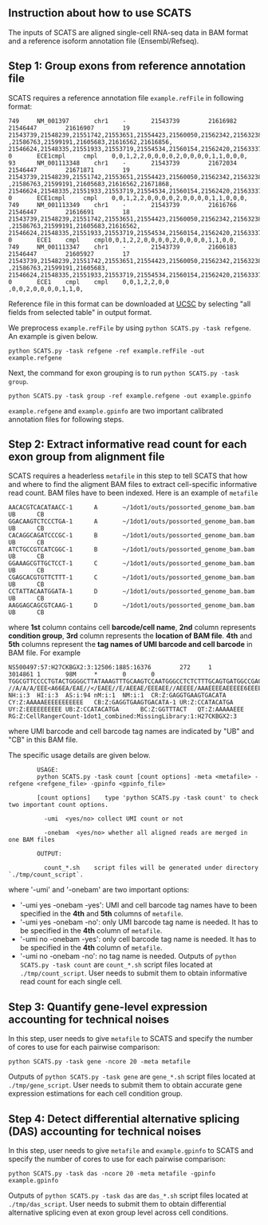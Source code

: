 ## Instruction about how to use SCATS

The inputs of SCATS are aligned single-cell RNA-seq data in BAM format and a reference isoform annotation file (Ensembl/Refseq).

## Step 1: Group exons from reference annotation file
SCATS requires a reference annotation file `example.refFile` in following format:
```
749     NM_001397       chr1    -       21543739        21616982        21546447        21616907        19      21543739,21548239,21551742,21553651,21554423,21560050,21562342,21563238,21564626,21571481,21573713,21582439,21584017,21585185
,21586763,21599191,21605683,21616562,21616856,  21546624,21548335,21551933,21553719,21554534,21560154,21562420,21563337,21564737,21571596,21573856,21582631,21584083,21585332,21586885,21599404,21605825,21616649,21616982,     0       ECE1cmpl     cmpl    0,0,1,2,2,0,0,0,0,2,0,0,0,0,1,1,0,0,0,
93      NM_001113348    chr1    -       21543739        21672034        21546447        21671871        19      21543739,21548239,21551742,21553651,21554423,21560050,21562342,21563238,21564626,21571481,21573713,21582439,21584017,21585185
,21586763,21599191,21605683,21616562,21671868,  21546624,21548335,21551933,21553719,21554534,21560154,21562420,21563337,21564737,21571596,21573856,21582631,21584083,21585332,21586885,21599404,21605825,21616649,21672034,     0       ECE1cmpl     cmpl    0,0,1,2,2,0,0,0,0,2,0,0,0,0,1,1,0,0,0,
749     NM_001113349    chr1    -       21543739        21616766        21546447        21616691        18      21543739,21548239,21551742,21553651,21554423,21560050,21562342,21563238,21564626,21571481,21573713,21582439,21584017,21585185
,21586763,21599191,21605683,21616562,   21546624,21548335,21551933,21553719,21554534,21560154,21562420,21563337,21564737,21571596,21573856,21582631,21584083,21585332,21586885,21599404,21605825,21616766,      0       ECE1    cmpl    cmpl0,0,1,2,2,0,0,0,0,2,0,0,0,0,1,1,0,0,
749     NM_001113347    chr1    -       21543739        21606183        21546447        21605927        17      21543739,21548239,21551742,21553651,21554423,21560050,21562342,21563238,21564626,21571481,21573713,21582439,21584017,21585185
,21586763,21599191,21605683,    21546624,21548335,21551933,21553719,21554534,21560154,21562420,21563337,21564737,21571596,21573856,21582631,21584083,21585332,21586885,21599404,21606183,       0       ECE1    cmpl    cmpl    0,0,1,2,2,0,0
,0,0,2,0,0,0,0,1,1,0,
```
Reference file in this format can be downloaded at [UCSC](https://genome.ucsc.edu/cgi-bin/hgTables?command=start) by selecting "all fields from selected table" in output format.

We preprocess `example.refFile` by using `python SCATS.py -task refgene`. An example is given below.
```
python SCATS.py -task refgene -ref example.refFile -out example.refgene
```
Next, the command for exon grouping is to run `python SCATS.py -task group`.
```
python SCATS.py -task group -ref example.refgene -out example.gpinfo
```
`example.refgene` and `example.gpinfo` are two important calibrated annotation files for following steps.

## Step 2: Extract informative read count for each exon group from alignment file
SCATS requires a headerless `metafile` in this step to tell SCATS that how and where to find the aligment BAM files to extract cell-specific informative read count. BAM files have to been indexed. Here is an example of `metafile`
```
AACACGTCACATAACC-1      A       ~/1dot1/outs/possorted_genome_bam.bam  UB      CB
GGACAAGTCTCCCTGA-1      A       ~/1dot1/outs/possorted_genome_bam.bam  UB      CB
CACAGGCAGATCCCGC-1      B       ~/1dot1/outs/possorted_genome_bam.bam  UB      CB
ATCTGCCGTCATCGGC-1      B       ~/1dot1/outs/possorted_genome_bam.bam  UB      CB
GGAAAGCGTTGCTCCT-1      C       ~/1dot1/outs/possorted_genome_bam.bam  UB      CB
CGAGCACGTGTTCTTT-1      C       ~/1dot1/outs/possorted_genome_bam.bam  UB      CB
CCTATTACAATGGATA-1      D       ~/1dot1/outs/possorted_genome_bam.bam  UB      CB
AAGGAGCAGCGTCAAG-1      D       ~/1dot1/outs/possorted_genome_bam.bam  UB      CB
```
where <strong>1st</strong> column contains cell <strong>barcode/cell name</strong>, <strong>2nd</strong> column represents <strong>condition group</strong>, <strong>3rd</strong> column represents the <strong>location of BAM file</strong>. <strong>4th</strong> and <strong>5th</strong> columns represent the <strong>tag names of UMI barcode and cell barcode</strong> in BAM file. For example
```
NS500497:57:H27CKBGX2:3:12506:1885:16376        272     1       3014861 1       98M     *       0       0       TGGCGTTCCCCTGTACTGGGGCTTATAAAGTTTGCAAGTCCAATGGGCCTCTCTTTGCAGTGATGGCCGACTAGGCCATCTTTTGATACATATGCAGC      //A/A/A/EEE<A66EA/EAE//</EAEE//E/AEEAE/EEEAEE//AEEEE/AAAEEEEAEEEEE6EEEEEEEEEEEEAEE/EE6EEEEAEEAAAAA   NH:i:3  HI:i:3  AS:i:94 nM:i:1  NM:i:1  CR:Z:GAGGTGAAGTGACATA   CY:Z:AAAAAEEEEEEEEEEE   CB:Z:GAGGTGAAGTGACATA-1 UR:Z:CCATACATGA UY:Z:EEEEEEEEEE UB:Z:CCATACATGA      BC:Z:GGTTTACT   QT:Z:AAAAAEEE   RG:Z:CellRangerCount-1dot1_combined:MissingLibrary:1:H27CKBGX2:3
```
where UMI barcode and cell barcode tag names are indicated by "UB" and "CB" in this BAM file.

The specific usage details are given below.
```
        USAGE:
        python SCATS.py -task count [count options] -meta <metafile> -refgene <refgene_file> -gpinfo <gpinfo_file>

        [count options]    type 'python SCATS.py -task count' to check two important count options.
        
          -umi  <yes/no> collect UMI count or not
        
          -onebam  <yes/no> whether all aligned reads are merged in one BAM files

        OUTPUT:
        
          count_*.sh    script files will be generated under directory `./tmp/count_script`.
```
where '-umi' and '-onebam' are two important options:
* '-umi yes -onebam -yes': UMI and cell barcode tag names have to been specified in the <strong>4th</strong> and <strong>5th</strong> columns of `metafile`.
* '-umi yes -onebam -no': only UMI barcode tag name is needed. It has to be specified in the <strong>4th</strong> column of `metafile`.
* '-umi no -onebam -yes': only cell barcode tag name is needed. It has to be specified in the <strong>4th</strong> column of `metafile`.
* '-umi no -onebam -no': no tag name is needed.
Outputs of `python SCATS.py -task count` are `count_*.sh` script files located at `./tmp/count_script`. User needs to submit them to obtain informative read count for each single cell.

## Step 3: Quantify gene-level expression accounting for technical noises
In this step, user needs to give  `metafile` to SCATS and specify the number of cores to use for each pairwise comparison:
```
python SCATS.py -task gene -ncore 20 -meta metafile
```
Outputs of `python SCATS.py -task gene` are `gene_*.sh` script files located at `./tmp/gene_script`. User needs to submit them to obtain accurate gene expression estimations for each cell condition group.

## Step 4: Detect differential alternative splicing (DAS) accounting for technical noises
In this step, user needs to give  `metafile` and `example.gpinfo` to SCATS and specify the number of cores to use for each pairwise comparison:
```
python SCATS.py -task das -ncore 20 -meta metafile -gpinfo example.gpinfo
```
Outputs of `python SCATS.py -task das` are `das_*.sh` script files located at `./tmp/das_script`. User needs to submit them to obtain differential alternative splicing even at exon group level across cell conditions.
